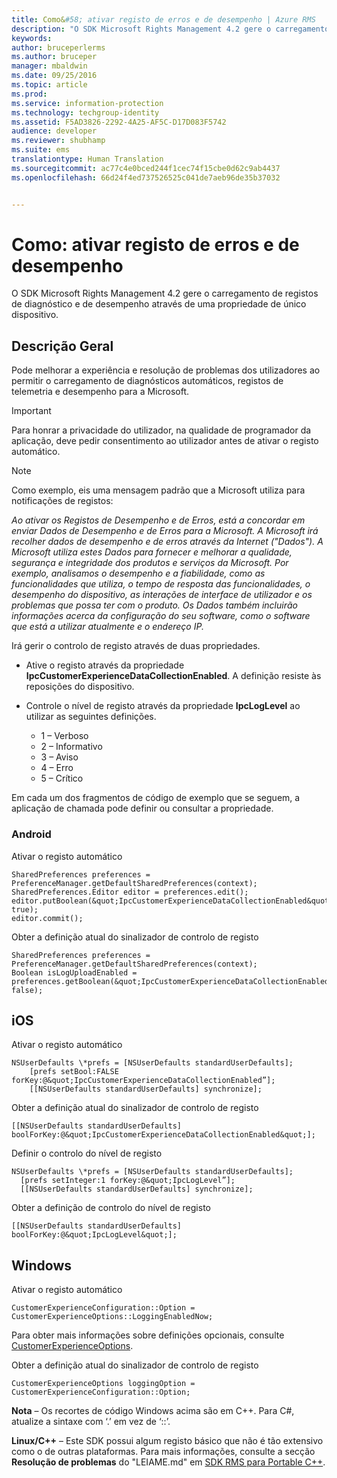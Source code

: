 ```yaml
---
title: Como&#58; ativar registo de erros e de desempenho | Azure RMS
description: "O SDK Microsoft Rights Management 4.2 gere o carregamento de registos de diagnóstico e de desempenho através de uma propriedade de único dispositivo."
keywords: 
author: bruceperlerms
ms.author: bruceper
manager: mbaldwin
ms.date: 09/25/2016
ms.topic: article
ms.prod: 
ms.service: information-protection
ms.technology: techgroup-identity
ms.assetid: F5AD3826-2292-4A25-AF5C-D17D083F5742
audience: developer
ms.reviewer: shubhamp
ms.suite: ems
translationtype: Human Translation
ms.sourcegitcommit: ac77c4e0bced244f1cec74f15cbe0d62c9ab4437
ms.openlocfilehash: 66d24f4ed737526525c041de7aeb96de35b37032


---
```


# <a name="how-to-enable-error-and-performance-logging"></a>Como: ativar registo de erros e de desempenho
O SDK Microsoft Rights Management 4.2 gere o carregamento de registos de diagnóstico e de desempenho através de uma propriedade de único dispositivo.

## <a name="overview"></a>Descrição Geral ##
Pode melhorar a experiência e resolução de problemas dos utilizadores ao permitir o carregamento de diagnósticos automáticos, registos de telemetria e desempenho para a Microsoft. 

> [!IMPORTANT] 
> Para honrar a privacidade do utilizador, na qualidade de programador da aplicação, deve pedir consentimento ao utilizador antes de ativar o registo automático.

> [!NOTE]
> Como exemplo, eis uma mensagem padrão que a Microsoft utiliza para notificações de registos: 
>
> *Ao ativar os Registos de Desempenho e de Erros, está a concordar em enviar Dados de Desempenho e de Erros para a Microsoft.  A Microsoft irá recolher dados de desempenho e de erros através da Internet ("Dados").  A Microsoft utiliza estes Dados para fornecer e melhorar a qualidade, segurança e integridade dos produtos e serviços da Microsoft.  Por exemplo, analisamos o desempenho e a fiabilidade, como as funcionalidades que utiliza, o tempo de resposta das funcionalidades, o desempenho do dispositivo, as interações de interface de utilizador e os problemas que possa ter com o produto.  Os Dados também incluirão informações acerca da configuração do seu software, como o software que está a utilizar atualmente e o endereço IP.*  

Irá gerir o controlo de registo através de duas propriedades.

-   Ative o registo através da propriedade **IpcCustomerExperienceDataCollectionEnabled**. A definição resiste às reposições do dispositivo.
-   Controle o nível de registo através da propriedade **IpcLogLevel** ao utilizar as seguintes definições.

    * 1 – Verboso
    * 2 – Informativo
    * 3 – Aviso
    * 4 – Erro
    * 5 – Crítico

Em cada um dos fragmentos de código de exemplo que se seguem, a aplicação de chamada pode definir ou consultar a propriedade.

### <a name="android"></a>Android ###
Ativar o registo automático

    SharedPreferences preferences = PreferenceManager.getDefaultSharedPreferences(context);
    SharedPreferences.Editor editor = preferences.edit();
    editor.putBoolean(&quot;IpcCustomerExperienceDataCollectionEnabled&quot;, true);
    editor.commit();

Obter a definição atual do sinalizador de controlo de registo

    SharedPreferences preferences = PreferenceManager.getDefaultSharedPreferences(context);
    Boolean isLogUploadEnabled = preferences.getBoolean(&quot;IpcCustomerExperienceDataCollectionEnabled&quot;, false);

## <a name="ios"></a>iOS ##
Ativar o registo automático

    NSUserDefaults \*prefs = [NSUserDefaults standardUserDefaults];
        [prefs setBool:FALSE forKey:@&quot;IpcCustomerExperienceDataCollectionEnabled”];
        [[NSUserDefaults standardUserDefaults] synchronize];

Obter a definição atual do sinalizador de controlo de registo

    [[NSUserDefaults standardUserDefaults] boolForKey:@&quot;IpcCustomerExperienceDataCollectionEnabled&quot;];

Definir o controlo do nível de registo

    NSUserDefaults \*prefs = [NSUserDefaults standardUserDefaults];
      [prefs setInteger:1 forKey:@&quot;IpcLogLevel”];
      [[NSUserDefaults standardUserDefaults] synchronize];

Obter a definição de controlo do nível de registo

    [[NSUserDefaults standardUserDefaults] boolForKey:@&quot;IpcLogLevel&quot;];
 

## <a name="windows"></a>Windows ##
Ativar o registo automático

    CustomerExperienceConfiguration::Option = CustomerExperienceOptions::LoggingEnabledNow;

Para obter mais informações sobre definições opcionais, consulte [CustomerExperienceOptions](https://msdn.microsoft.com/library/microsoft.rightsmanagement.customerexperienceoptions.aspx).

Obter a definição atual do sinalizador de controlo de registo

    CustomerExperienceOptions loggingOption = CustomerExperienceConfiguration::Option;


**Nota** – Os recortes de código Windows acima são em C++. Para C\#, atualize a sintaxe com ‘.’ em vez de ‘::’.

**Linux/C++** – Este SDK possui algum registo básico que não é tão extensivo como o de outras plataformas. Para mais informações, consulte a secção **Resolução de problemas** do "LEIAME.md" em [SDK RMS para Portable C++](https://github.com/AzureAD/rms-sdk-for-cpp#troubleshooting).

 

 



<!--HONumber=Nov16_HO1-->



